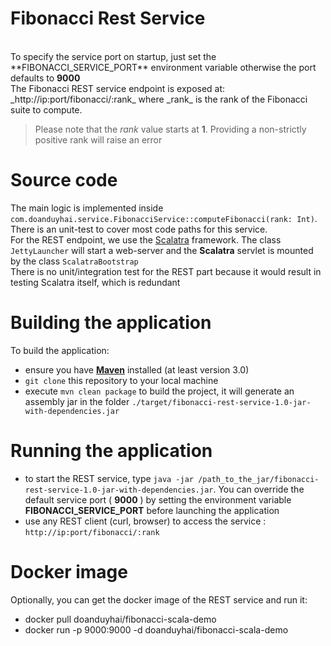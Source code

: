 # Fibonacci Rest Service
<br/>
To specify the service port on startup, just set the **FIBONACCI_SERVICE_PORT** environment variable
otherwise the port defaults to <strong>9000</strong>
<br/>
The Fibonacci REST service endpoint is exposed at: _http://ip:port/fibonacci/:rank_ where _rank_ is
the rank of the Fibonacci suite to compute.
<br/>

> Please note that the _rank_ value starts at **1**. Providing a non-strictly positive rank will raise an error

# Source code
The main logic is implemented inside ```com.doanduyhai.service.FibonacciService::computeFibonacci(rank: Int)```.
There is an unit-test to cover most code paths for this service.
<br/>
For the REST endpoint, we use the <a href="http://scalatra.org/" target="_blank">Scalatra</a> framework. The class
```JettyLauncher``` will start a web-server and the **Scalatra** servlet is mounted by the class ```ScalatraBootstrap```
<br/>
There is no unit/integration test for the REST part because it would result in testing Scalatra itself, which
is redundant

# Building the application

 To build the application:
 
* ensure you have **[Maven]** installed (at least version 3.0)
* `git clone` this repository to your local machine
* execute `mvn clean package` to build the project, it will generate an assembly jar in the folder `./target/fibonacci-rest-service-1.0-jar-with-dependencies.jar`

# Running the application

* to start the REST service, type `java -jar /path_to_the_jar/fibonacci-rest-service-1.0-jar-with-dependencies.jar`. You can
override the default service port ( **9000** ) by setting the environment variable **FIBONACCI_SERVICE_PORT** before launching
the application
* use any REST client (curl, browser) to access the service : `http://ip:port/fibonacci/:rank`

# Docker image

 Optionally, you can get the docker image of the REST service and run it:

 * docker pull doanduyhai/fibonacci-scala-demo
 * docker run -p 9000:9000 -d doanduyhai/fibonacci-scala-demo
 
 
[Maven]: https://maven.apache.org/ 
